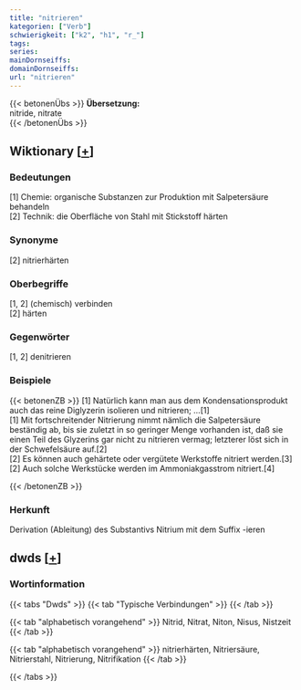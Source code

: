 ```yaml
---
title: "nitrieren"
kategorien: ["Verb"]
schwierigkeit: ["k2", "h1", "r_"]
tags:
series:
mainDornseiffs:
domainDornseiffs:
url: "nitrieren"
---
```


{{< betonenÜbs >}}
**Übersetzung:**  
nitride, nitrate  
{{< /betonenÜbs >}}

## Wiktionary [[+](https://de.wiktionary.org/wiki/nitrieren)]

### Bedeutungen
[1] Chemie: organische Substanzen zur Produktion mit Salpetersäure behandeln  
[2] Technik: die Oberfläche von Stahl mit Stickstoff härten  

### Synonyme
[2] nitrierhärten  

### Oberbegriffe
[1, 2] (chemisch) verbinden  
[2] härten  

### Gegenwörter
[1, 2] denitrieren  

### Beispiele
{{< betonenZB >}}
[1] Natürlich kann man aus dem Kondensationsprodukt auch das reine Diglyzerin isolieren und nitrieren; …[1]  
[1] Mit fortschreitender Nitrierung nimmt nämlich die Salpetersäure beständig ab, bis sie zuletzt in so geringer Menge vorhanden ist, daß sie einen Teil des Glyzerins gar nicht zu nitrieren vermag; letzterer löst sich in der Schwefelsäure auf.[2]  
[2] Es können auch gehärtete oder vergütete Werkstoffe nitriert werden.[3]  
[2] Auch solche Werkstücke werden im Ammoniakgasstrom nitriert.[4]  

{{< /betonenZB >}}
### Herkunft
Derivation (Ableitung) des Substantivs Nitrium mit dem Suffix -ieren  



## dwds [[+](https://www.dwds.de/wb/nitrieren)]

### Wortinformation
{{< tabs "Dwds" >}}
{{< tab "Typische Verbindungen" >}}
{{< /tab >}}

{{< tab "alphabetisch vorangehend" >}}
Nitrid, Nitrat, Niton, Nisus, Nistzeit
{{< /tab >}}

{{< tab "alphabetisch vorangehend" >}}
nitrierhärten, Nitriersäure, Nitrierstahl, Nitrierung, Nitrifikation
{{< /tab >}}

{{< /tabs >}}

